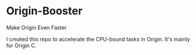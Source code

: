 # Origin-Booster
Make Origin Even Faster

I created this repo to accelerate the CPU-bound tasks in Origin. It's mainly for Origin C.
